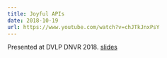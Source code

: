 ```yaml
---
title: Joyful APIs
date: 2018-10-19
url: https://www.youtube.com/watch?v=chJTkJnxPsY
---
```


Presented at DVLP DNVR 2018. [slides](https://brianschiller.com/joyful-apis/#/1/1)

